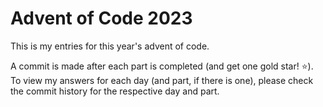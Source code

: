 # Advent of Code 2023

This is my entries for this year's advent of code.

A commit is made after each part is completed (and get one gold star! ⭐).
To view my answers for each day (and part, if there is one), please check the commit history for the respective day and part.
